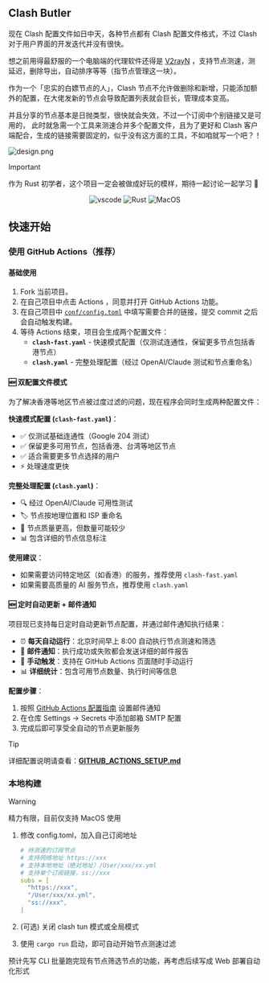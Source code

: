 ## Clash Butler

现在 Clash 配置文件如日中天，各种节点都有 Clash 配置文件格式，不过 Clash
对于用户界面的开发迭代并没有很快。

想之前用得最舒服的一个电脑端的代理软件还得是 [V2rayN](https://github.com/2dust/v2rayN)
，支持节点测速，测延迟，删除导出，自动排序等等（指节点管理这一块）。

作为一个「忠实的白嫖节点的人」，Clash 节点不允许做删除和新增，只能添加额外的配置，在大佬发新的节点会导致配置列表就会巨长，管理成本变高。

并且分享的节点基本是日抛类型，很快就会失效，不过一个订阅中个别链接又是可用的，
此时就急需一个工具来测速合并多个配置文件，且为了更好和 Clash 客户端配合，生成的链接需要固定的，似乎没有这方面的工具，不如咱就写一个吧？！

![design.png](docs/design.png)

> [!IMPORTANT]
> 作为 Rust 初学者，这个项目一定会被做成好玩的模样，期待一起讨论一起学习 🎉

<p align="center">
  <img alt="vscode" src="https://img.shields.io/badge/Visual%20Studio%20Code-0078d7.svg?style=flat-square&logo=visual-studio-code&logoColor=white" >
  <img alt="Rust" src="https://img.shields.io/badge/Rust 2021-%23000000.svg?style=flat-square&logo=rust&logoColor=white" >
  <img alt="MacOS" src="https://img.shields.io/badge/Sequoia%2015.0-000000?style=flat-square&logo=macos&logoColor=F0F0F0" />
</p>

## 快速开始

### 使用 GitHub Actions（推荐）

#### 基础使用
1. Fork 当前项目。
2. 在自己项目中点击 Actions ，同意并打开 GitHub Actions 功能。
3. 在自己项目中 [`conf/config.toml`](conf/config.toml:1) 中填写需要合并的链接，提交 commit 之后会自动触发构建。
4. 等待 Actions 结束，项目会生成两个配置文件：
   - **`clash-fast.yaml`** - 快速模式配置（仅测试连通性，保留更多节点包括香港节点）
   - **`clash.yaml`** - 完整处理配置（经过 OpenAI/Claude 测试和节点重命名）

#### 🆕 双配置文件模式
为了解决香港等地区节点被过度过滤的问题，现在程序会同时生成两种配置文件：

**快速模式配置 (`clash-fast.yaml`)**：
- ✅ 仅测试基础连通性（Google 204 测试）
- ✅ 保留更多可用节点，包括香港、台湾等地区节点
- ✅ 适合需要更多节点选择的用户
- ⚡ 处理速度更快

**完整处理配置 (`clash.yaml`)**：
- 🔍 经过 OpenAI/Claude 可用性测试
- 🏷️ 节点按地理位置和 ISP 重命名
- 🎯 节点质量更高，但数量可能较少
- 📊 包含详细的节点信息标注

**使用建议**：
- 如果需要访问特定地区（如香港）的服务，推荐使用 `clash-fast.yaml`
- 如果需要高质量的 AI 服务节点，推荐使用 `clash.yaml`

#### 🆕 定时自动更新 + 邮件通知
项目现已支持每日定时自动更新节点配置，并通过邮件通知执行结果：

- ⏰ **每天自动运行**：北京时间早上 8:00 自动执行节点测速和筛选
- 📧 **邮件通知**：执行成功或失败都会发送详细的邮件报告
- 🔧 **手动触发**：支持在 GitHub Actions 页面随时手动运行
- 📊 **详细统计**：包含可用节点数量、执行时间等信息

**配置步骤**：
1. 按照 [GitHub Actions 配置指南](GITHUB_ACTIONS_SETUP.md) 设置邮件通知
2. 在仓库 Settings → Secrets 中添加邮箱 SMTP 配置
3. 完成后即可享受全自动的节点更新服务

> [!TIP]
> 详细配置说明请查看：[**GITHUB_ACTIONS_SETUP.md**](GITHUB_ACTIONS_SETUP.md)

### 本地构建

> [!WARNING]
> 精力有限，目前仅支持 MacOS 使用

1. 修改 config.toml，加入自己订阅地址
    ```yaml
   # 待测速的订阅节点
   # 支持网络地址 https://xxx
   # 支持本地地址（绝对地址）/User/xxx/xx.yml
   # 支持单个订阅链接，ss://xxx
   subs = [
      "https://xxx",
      "/User/xxx/xx.yml",
      "ss://xxx",
   ]
   ```

2. (可选) 关闭 clash tun 模式或全局模式
3. 使用 `cargo run` 启动，即可自动开始节点测速过滤

预计先写 CLI 批量跑完现有节点筛选节点的功能，再考虑后续写成 Web 部署自动化形式